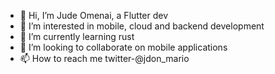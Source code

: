 - 👋 Hi, I’m Jude Omenai, a Flutter dev
- 👀 I’m interested in mobile, cloud and backend development
- 🌱 I’m currently learning rust
- 💞️ I’m looking to collaborate on mobile applications
- 📫 How to reach me twitter-@jdon_mario

<!---
JMario1/JMario1 is a ✨ special ✨ repository because its `README.md` (this file) appears on your GitHub profile.
You can click the Preview link to take a look at your changes.
--->
